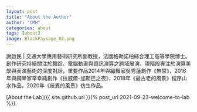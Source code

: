 ```yaml
---
layout: post
title: "About the Author"
author: "CMH"
categories: about
tags: [about]
image: BlackPaysage_02.png
---
```


謝啟民 | 
交通大學應用藝術研究所副教授，法國格勒諾柏綜合理工高等學院博士。創作研究持續關注於舞蹈、電腦動畫與資訊演算之跨域展演，現階段專注於演算美學與表演藝術的深度對話，重要作品2014年與編舞家吳秀蓮創作《無常》，2016年與鋼琴家辛幸純創作《拉威爾-加斯巴之夜》，2018年《最古老的風景》程序山水作品，2020年《歧異的風景》仿生作品。

[About the Lab]({{ site.github.url }}{% post_url 2021-09-23-welcome-to-lab %}).
